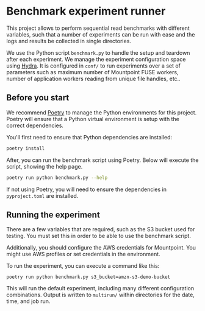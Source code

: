 # Benchmark experiment runner

This project allows to perform sequential read benchmarks with different variables,
such that a number of experiments can be run with ease and the logs and results be collected in single directories.

We use the Python script `benchmark.py` to handle the setup and teardown after each experiment.
We manage the experiment configuration space using [Hydra](https://hydra.cc/).
It is configured in `conf/` to run experiments over a set of parameters such as maximum number of Mountpoint FUSE workers, number of application workers reading from unique file handles, etc..

## Before you start

We recommend [Poetry](https://python-poetry.org/) to manage the Python environments for this project.
Poetry will ensure that a Python virtual environment is setup with the correct dependencies.

You'll first need to ensure that Python dependencies are installed:

```sh
poetry install
```

After, you can run the benchmark script using Poetry. Below will execute the script, showing the help page.

```sh
poetry run python benchmark.py --help
```

If not using Poetry, you will need to ensure the dependencies in `pyproject.toml` are installed.

## Running the experiment

There are a few variables that are required, such as the S3 bucket used for testing.
You must set this in order to be able to use the benchmark script.

Additionally, you should configure the AWS credentials for Mountpoint.
You might use AWS profiles or set credentials in the environment.

To run the experiment, you can execute a command like this:

```
poetry run python benchmark.py s3_bucket=amzn-s3-demo-bucket
```

This will run the default experiment, including many different configuration combinations.
Output is written to `multirun/` within directories for the date, time, and job run.
